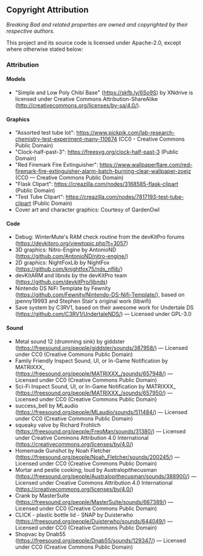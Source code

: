 ## Copyright Attribution

*Breaking Bad and related properties are owned and copyrighted by their respective authors.*

This project and its source code is licensed under Apache-2.0, except where otherwise stated below:

### Attribution
#### Models
- "Simple and Low Poly Chibi Base" (https://skfb.ly/6So9S) by XNdrive is licensed under Creative Commons Attribution-ShareAlike (http://creativecommons.org/licenses/by-sa/4.0/).

#### Graphics
- "Assorted test tube lot": https://www.pickpik.com/lab-research-chemistry-test-experiment-many-110674 (CC0 - Creative Commons Public Domain)
- "Clock-half-past-3": https://freesvg.org/clock-half-past-3 (Public Domain)
- "Red Firemark Fire Extinguisher": https://www.wallpaperflare.com/red-firemark-fire-extinguisher-alarm-batch-burning-clear-wallpaper-zoejz (CC0 &mdash; Creative Commons Public Domain)
- "Flask Clipart": https://creazilla.com/nodes/3168585-flask-clipart (Public Domain)
- "Test Tube Clipart": https://creazilla.com/nodes/7817193-test-tube-clipart (Public Domain)
- Cover art and character graphics: Courtesy of GardenOwl

#### Code
- Debug: WinterMute's RAM check routine from the devKitPro forums (https://devkitpro.org/viewtopic.php?t=3057)
- 3D graphics: Nitro-Engine by AntonioND (https://github.com/AntonioND/nitro-engine/)
- 2D graphics: NightFoxLib by NightFox (https://github.com/knightfox75/nds_nflib/)
- devKitARM and libnds by the devKitPro team (https://github.com/devkitPro/libnds)
- Nintendo DS NiFi Template by Fewnity (https://github.com/Fewnity/Nintendo-DS-Nifi-Template/), based on jpenny19993 and Stephen Stair's original work (libwifi)
- Save system by C3RV1, based on their awesome work for Undertale DS (https://github.com/C3RV1/UndertaleNDS/) &mdash; Licensed under GPL-3.0

#### Sound
- Metal sound 12 (drumming sink) by giddster (https://freesound.org/people/giddster/sounds/387958/) &mdash; Licensed under CC0 (Creative Commons Public Domain)
- Family Friendly Inspect Sound, UI, or In-Game Notification by MATRIXXX_ (https://freesound.org/people/MATRIXXX_/sounds/657948/) &mdash; Licensed under CC0 (Creative Commons Public Domain)
- Sci-Fi Inspect Sound, UI, or In-Game Notification by MATRIXXX_ (https://freesound.org/people/MATRIXXX_/sounds/657950/) &mdash; Licensed under CC0 (Creative Commons Public Domain)
- success_bell by MLaudio (https://freesound.org/people/MLaudio/sounds/511484/) &mdash; Licensed under CC0 (Creative Commons Public Domain)
- squeaky valve by Richard Frohlich (https://freesound.org/people/FreqMan/sounds/31380/) &mdash; Licensed under Creative Commons Attribution 4.0 International (https://creativecommons.org/licenses/by/4.0/)
- Homemade Gunshot by Noah Fletcher (https://freesound.org/people/Noah_Fletcher/sounds/200245/) &mdash; Licensed under CC0 (Creative Commons Public Domain)
- Mortar and pestle cooking; loud by Australopithecusman (https://freesound.org/people/Australopithecusman/sounds/388900/) &mdash; Licensed under Creative Commons Attribution 4.0 International (https://creativecommons.org/licenses/by/4.0/)
- Crank by MasterSuite (https://freesound.org/people/MasterSuite/sounds/667389/) &mdash; Licensed under CC0 (Creative Commons Public Domain)
- CLICK - plastic bottle lid - SNAP by Duisterwho (https://freesound.org/people/Duisterwho/sounds/644049/) &mdash; Licensed under CC0 (Creative Commons Public Domain)
- Shopvac by Dnab55 (https://freesound.org/people/Dnab55/sounds/129347/) &mdash; Licensed under CC0 (Creative Commons Public Domain)